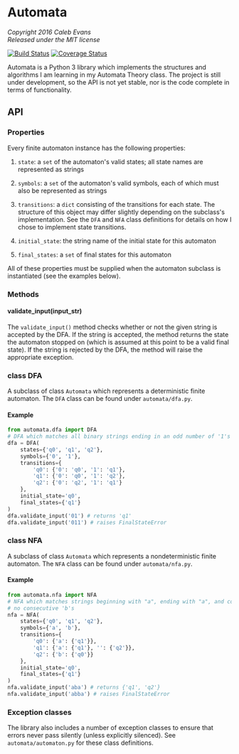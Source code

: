 # Automata

*Copyright 2016 Caleb Evans*  
*Released under the MIT license*

[![Build Status](https://travis-ci.org/caleb531/automata.svg?branch=master)](https://travis-ci.org/caleb531/automata)
[![Coverage Status](https://coveralls.io/repos/caleb531/automata/badge.svg?branch=master)](https://coveralls.io/r/caleb531/automata?branch=master)

Automata is a Python 3 library which implements the structures and algorithms I
am learning in my Automata Theory class. The project is still under development,
so the API is not yet stable, nor is the code complete in terms of
functionality.

## API

### Properties

Every finite automaton instance has the following properties:

1. `state`: a `set` of the automaton's valid states; all state names are
represented as strings

2. `symbols`: a `set` of the automaton's valid symbols, each of which must also
be represented as strings

3. `transitions`: a `dict` consisting of the transitions for each state. The
structure of this object may differ slightly depending on the subclass's
implementation. See the `DFA` and `NFA` class definitions for details on how I
chose to implement state transitions.

4. `initial_state`: the string name of the initial state for this automaton

5. `final_states`: a `set` of final states for this automaton

All of these properties must be supplied when the automaton subclass is
instantiated (see the examples below).

### Methods

#### validate_input(input_str)

The `validate_input()` method checks whether or not the given string is accepted
by the DFA. If the string is accepted, the method returns the state the
automaton stopped on (which is assumed at this point to be a valid final state).
If the string is rejected by the DFA, the method will raise the appropriate
exception.

### class DFA

A subclass of class `Automata` which represents a deterministic finite
automaton. The `DFA` class can be found under `automata/dfa.py`.

#### Example

```python
from automata.dfa import DFA
# DFA which matches all binary strings ending in an odd number of '1's
dfa = DFA(
    states={'q0', 'q1', 'q2'},
    symbols={'0', '1'},
    transitions={
        'q0': {'0': 'q0', '1': 'q1'},
        'q1': {'0': 'q0', '1': 'q2'},
        'q2': {'0': 'q2', '1': 'q1'}
    },
    initial_state='q0',
    final_states={'q1'}
)
dfa.validate_input('01') # returns 'q1'
dfa.validate_input('011') # raises FinalStateError
```

### class NFA

A subclass of class `Automata` which represents a nondeterministic finite
automaton. The `NFA` class can be found under `automata/nfa.py`.

#### Example

```python
from automata.nfa import NFA
# NFA which matches strings beginning with "a", ending with "a", and containing
# no consecutive 'b's
nfa = NFA(
    states={'q0', 'q1', 'q2'},
    symbols={'a', 'b'},
    transitions={
        'q0': {'a': {'q1'}},
        'q1': {'a': {'q1'}, '': {'q2'}},
        'q2': {'b': {'q0'}}
    },
    initial_state='q0',
    final_states={'q1'}
)
nfa.validate_input('aba') # returns {'q1', 'q2'}
nfa.validate_input('abba') # raises FinalStateError
```

### Exception classes

The library also includes a number of exception classes to ensure that errors
never pass silently (unless explicitly silenced). See `automata/automaton.py`
for these class definitions.
